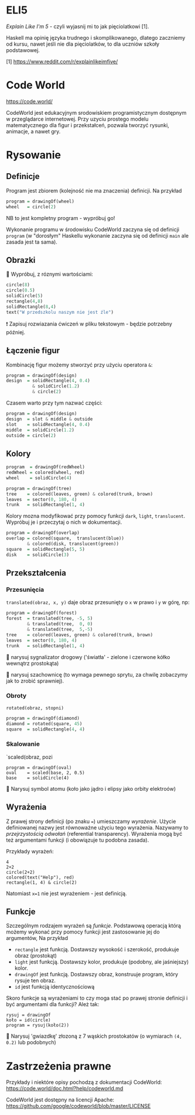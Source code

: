 # ELI5 

*Explain Like I'm 5* - czyli wyjasnij mi to jak pięciolatkowi [1].

Haskell ma opinię języka trudnego i skomplikowanego, dlatego zaczniemy od kursu, nawet jeśli nie dla pięciolatków, 
to dla uczniów szkoły podstawowej.

[1] https://www.reddit.com/r/explainlikeimfive/

# Code World

https://code.world/

CodeWorld jest edukacyjnym srodowiskiem programistycznym dostępnym w przeglądarce internetowej.
Przy uzyciu prostego modelu matematycznego dla figur i przekstałceń, pozwala tworzyć rysunki, animacje, a nawet gry.

# Rysowanie

## Definicje

Program jest zbiorem (kolejność nie ma znaczenia) definicji.  Na przykład

```haskell
program = drawingOf(wheel)
wheel   = circle(2)
```

NB to jest kompletny program - wypróbuj go!

 Wykonanie programu w środowisku CodeWorld zaczyna się od definicji `program`
 (w "dorosłym" Haskellu wykonanie zaczyna się od definicji `main` ale zasada jest ta sama).

##  Obrazki

:pencil: Wypróbuj, z róznymi wartościami:

```haskell
circle(8)
circle(0.5)
solidCircle(5)
rectangle(4,8)
solidRectangle(8,4)
text("W przedszkolu naszym nie jest źle")
```

:exclamation: Zapisuj rozwiazania ćwiczeń w pliku tekstowym - będzie potrzebny później.

## Łączenie figur

Kombinację figur możemy stworzyć przy użyciu operatora `&`:
```haskell
program = drawingOf(design)
design  = solidRectangle(4, 0.4)
          & solidCircle(1.2)
          & circle(2)
```
Czasem warto przy tym nazwać części:

```haskell
program = drawingOf(design)
design  = slot & middle & outside
slot    = solidRectangle(4, 0.4)
middle  = solidCircle(1.2)
outside = circle(2)
```

## Kolory

```haskell
program  = drawingOf(redWheel)
redWheel = colored(wheel, red)
wheel    = solidCircle(4)
```

```haskell
program = drawingOf(tree)
tree    = colored(leaves, green) & colored(trunk, brown)
leaves  = sector(0, 180, 4)
trunk   = solidRectangle(1, 4)
```

Kolory mozna modyfikować przy pomocy funkcji `dark`, `light`, `translucent`. Wypróbuj je i przeczytaj o nich w dokumentacji.

```haskell
program = drawingOf(overlap)
overlap = colored(square,  translucent(blue))
        & colored(disk, translucent(green))
square  = solidRectangle(5, 5)
disk    = solidCircle(3)
```

## Przekształcenia

### Przesunięcia

`translated(obraz, x, y)` daje obraz przesunięty o `x` w prawo i `y` w górę, np:

```haskell
program = drawingOf(forest)
forest  = translated(tree, -5, 5)
        & translated(tree,  0, 0)
        & translated(tree,  5,-5)
tree    = colored(leaves, green) & colored(trunk, brown)
leaves  = sector(0, 180, 4)
trunk   = solidRectangle(1, 4)
```
:pencil: narysuj sygnalizator drogowy ('światła' - zielone i czerwone kółko wewnątrz prostokąta)

:pencil: narysuj szachownicę (to wymaga pewnego sprytu, za chwilę zobaczymy jak to zrobić sprawniej).

### Obroty

`rotated(obraz, stopni)`

```haskell
program = drawingOf(diamond)
diamond = rotated(square, 45)
square  = solidRectangle(4, 4)
```

### Skalowanie

`scaled(obraz, pozi
```
program = drawingOf(oval)
oval    = scaled(base, 2, 0.5)
base    = solidCircle(4)
```

:pencil: Narysuj symbol atomu (koło jako jądro i elipsy jako orbity elektroów)

## Wyrażenia

Z prawej strony definicji (po znaku `=`)   umieszczamy *wyrażenie*. Użycie definiowanej nazwy jest równoważne użyciu tego wyrażenia.
Nazywamy to *przejrzystością odwołań* (referential transparency). Wyrażenia mogą być też argumentami funkcji (i obowiązuje tu podobna zasada).

Przykłady wyrażeń:

```
4
2+2
circle(2+2)
colored(text("Help"), red)
rectangle(1, 4) & circle(2)
```

Natomiast `x=1` nie jest wyrażeniem - jest definicją.

## Funkcje

Szczególnym rodzajem wyrażeń są *funkcje*. Podstawową operacją którą możemy wykonać przy pomocy funkcji jest zastosowanie jej do argumentów, Na przykład

* `rectangle` jest funkcją. Dostawszy wysokość i szerokość, produkuje obraz (prostokąt)
* `light` jest funkcją. Dostawszy kolor, produkuje (podobny, ale jaśniejszy) kolor. 
* `drawingOf` jest funkcją. Dostawszy  obraz, konstruuje program, który rysuje ten obraz.
* `id` jest funkcją identycznościową

Skoro funkcje są wyrażeniami to czy moga stać po prawej stronie definicji i być argumentami dla funkcji? Ależ tak:

```
rysuj = drawingOf
koło = id(circle)
program = rysuj(koło(2))
```

:pencil: Narysuj 'gwiazdkę' złozoną z 7 wąskich prostokatów (o wymiarach `(4, 0.2)` lub podobnych)

# Zastrzeżenia prawne

Przykłady i niektóre opisy pochodzą z dokumentacji CodeWorld: https://code.world/doc.html?help/codeworld.md

CodeWorld jest dostępny na licencji Apache: https://github.com/google/codeworld/blob/master/LICENSE
